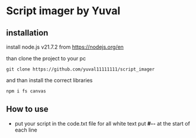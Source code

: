 # Script imager by Yuval
## installation
install node.js v21.7.2 from https://nodejs.org/en

than clone the project to your pc 
```
git clone https://github.com/yuval11111111/script_imager
```
and than install the correct libraries
```
npm i fs canvas
```
## How to use
+ put your script in the code.txt file
    for all white text put **#--** at the start of each line
